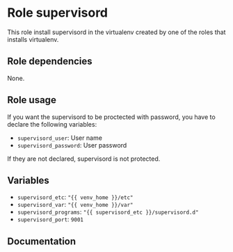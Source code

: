 # Role supervisord

This role install supervisord in the virtualenv created by one of the roles that installs virtualenv.

## Role dependencies

None.

## Role usage

If you want the supervisord to be proctected with password, you have to declare the following variables:

- `supervisord_user`: User name
- `supervisord_password`: User password

If they are not declared, supervisord is not protected.

## Variables

- `supervisord_etc`: `"{{ venv_home }}/etc"`
- `supervisord_var`: `"{{ venv_home }}/var"`
- `supervisord_programs`: `"{{ supervisord_etc }}/supervisord.d"`
- `supervisord_port`: `9001`

## Documentation
